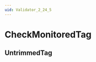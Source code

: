 ```yaml
---
uid: Validator_2_24_5
---
```


# CheckMonitoredTag

## UntrimmedTag

<!-- Description, Properties, ... sections are auto-generated. -->
<!-- REPLACE ME AUTO-GENERATION -->

<!-- Uncomment to add extra details -->
<!--### Details-->

<!-- Uncomment to add example code -->
<!--### Example code-->
